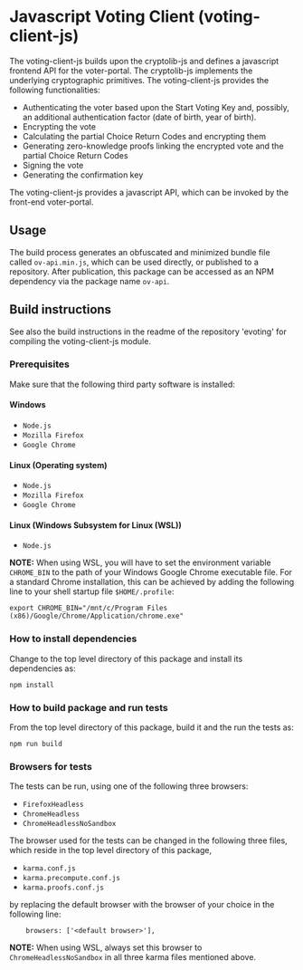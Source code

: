 # Javascript Voting Client (voting-client-js)

The voting-client-js builds upon the cryptolib-js and defines a javascript frontend API for the voter-portal. The cryptolib-js implements the underlying cryptographic primitives.
The voting-client-js provides the following functionalities:

- Authenticating the voter based upon the Start Voting Key and, possibly, an additional authentication factor (date of birth, year of birth).
- Encrypting the vote
- Calculating the partial Choice Return Codes and encrypting them
- Generating zero-knowledge proofs linking the encrypted vote and the partial Choice Return Codes
- Signing the vote
- Generating the confirmation key

The voting-client-js provides a javascript API, which can be invoked by the front-end voter-portal.

## Usage

The build process generates an obfuscated and minimized bundle file called `ov-api.min.js`, which can be used directly, or published to a repository. After publication, this package can be accessed as an NPM dependency via the package name `ov-api`.
&nbsp;

## Build instructions

See also the build instructions in the readme of the repository 'evoting' for compiling the voting-client-js module.

### Prerequisites

Make sure that the following third party software is installed:

#### Windows

- `Node.js`
- `Mozilla Firefox`
- `Google Chrome`

#### Linux (Operating system)

- `Node.js`
- `Mozilla Firefox`
- `Google Chrome`

#### Linux (Windows Subsystem for Linux (WSL))

- `Node.js`

**NOTE:** When using WSL, you will have to set the environment variable `CHROME_BIN` to the path of your Windows Google Chrome executable file.
For a standard Chrome installation, this can be achieved by adding the following line to your shell startup file `$HOME/.profile`:

```text
export CHROME_BIN="/mnt/c/Program Files (x86)/Google/Chrome/Application/chrome.exe"
```

### How to install dependencies

Change to the top level directory of this package and install its dependencies as:

```text
npm install
```

### How to build package and run tests

From the top level directory of this package, build it and the run the tests as:

```text
npm run build
```

### Browsers for tests

The tests can be run, using one of the following three browsers:

- `FirefoxHeadless`
- `ChromeHeadless`
- `ChromeHeadlessNoSandbox`

The browser used for the tests can be changed in the following three files, which reside in the top level directory of this package,

- `karma.conf.js`
- `karma.precompute.conf.js`
- `karma.proofs.conf.js`

by replacing the default browser with the browser of your choice in the following line:

```text
    browsers: ['<default browser>'],
```

**NOTE:** When using WSL, always set this browser to `ChromeHeadlessNoSandbox` in all three karma files mentioned above.
